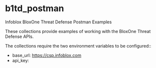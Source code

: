 # b1td_postman
Infoblox BloxOne Threat Defense Postman Examples

These collections provide examples of working with the BloxOne Threat Defense APIs.

The collections require the two environment variables to be configured::

  - base_url: https://csp.infoblox.com
  - api_key:  <your api key>

